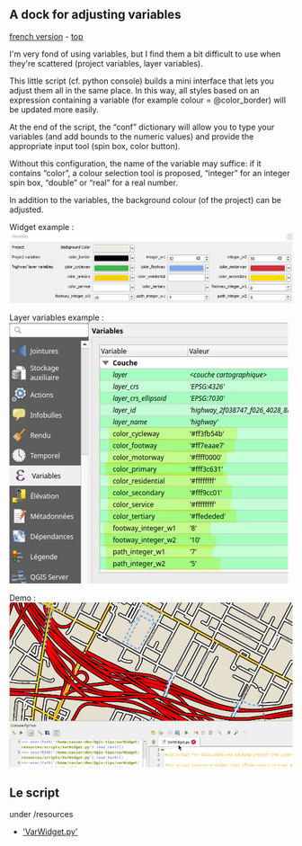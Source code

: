 ## A dock for adjusting variables

[french version](LISEZMOI.md) - [top](../README.md)

I'm very fond of using variables, but I find them a bit difficult to use when they're scattered (project variables, layer variables).

This little script (cf. python console) builds a mini interface that lets you adjust them all in the same place. In this way, all styles based on an expression containing a variable (for example colour = @color_border) will be updated more easily.

At the end of the script, the “conf” dictionary will allow you to type your variables (and add bounds to the numeric values) and provide the appropriate input tool (spin box, color button).

Without this configuration, the name of the variable may suffice: if it contains “color”, a colour selection tool is proposed, “integer” for an integer spin box, “double” or “real” for a real number.

In addition to the variables, the background colour (of the project) can be adjusted.

Widget example :\
![Le widget](dock.png)

Layer variables example :\
![variables de projet](variables.png)

Demo :\
![demo](demo.gif)

## Le script

under /resources

- ['VarWidget.py'](resources/VarWidget.py)